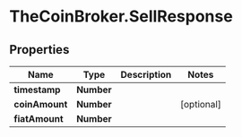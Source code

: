 # TheCoinBroker.SellResponse

## Properties
Name | Type | Description | Notes
------------ | ------------- | ------------- | -------------
**timestamp** | **Number** |  | 
**coinAmount** | **Number** |  | [optional] 
**fiatAmount** | **Number** |  | 


